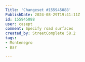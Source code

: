 ```yaml
---
Title: 'Changeset #155945088'
PublishDate: 2024-08-29T19:41:11Z
id: 155945088
user: casept
comment: Specify road surfaces
created_by: StreetComplete 58.2
tags:
- Montenegro
- Bar

---
```


